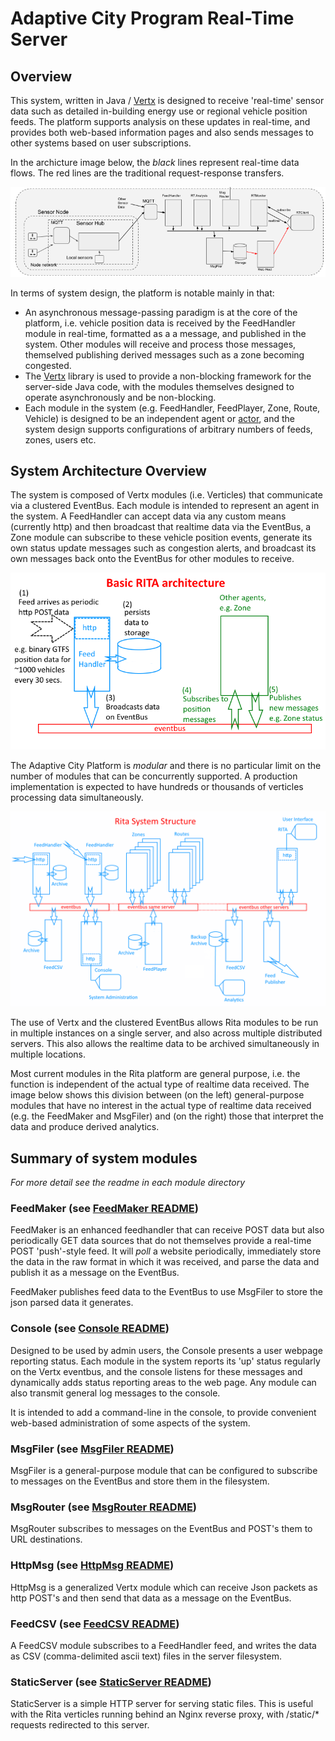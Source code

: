 # Adaptive City Program Real-Time Server

## Overview

This system, written in Java / [Vertx](https://vertx.io) is designed to receive 'real-time' sensor data
such as detailed in-building energy use or regional vehicle position feeds. The platform supports
analysis on these updates in real-time, and provides both web-based information
pages and also sends messages to other systems based on user subscriptions.

In the archicture image below, the *black* lines represent real-time data flows. The red lines are the traditional request-response transfers.

![Platform Overview](images/ACP_Architecture.png)

In terms of system design, the platform is notable mainly in that:
- An asynchronous message-passing paradigm is at the core of the platform, i.e.
vehicle position data is received by the FeedHandler module in real-time, formatted as a a message,
and published in the system. Other modules will receive and process those messages, themselved publishing
derived messages such as a zone becoming congested.
- The [Vertx](https://vertx.io) library is used to provide a non-blocking framework for the server-side
Java code, with the modules themselves designed to operate asynchronously and be non-blocking.
- Each module in the system (e.g. FeedHandler, FeedPlayer, Zone, Route, Vehicle) is designed to be an
independent agent or [actor](http://www.brianstorti.com/the-actor-model/), and the system design
supports configurations of arbitrary numbers of feeds, zones, users etc.

## System Architecture Overview

The system is composed of Vertx modules (i.e. Verticles) that communicate via a clustered EventBus. Each module
is intended to represent an agent in the system. A FeedHandler can accept data via any custom means (currently http) and then
broadcast that realtime data via the EventBus, a Zone module can subscribe to these vehicle position events, generate its
own status update messages such as congestion alerts, and broadcast its own messages back onto the EventBus for other
modules to receive.

![Basic ACP Architecture](images/basic_rita_architecture.png)

The Adaptive City Platform is *modular* and there is no particular limit on the number of modules that can be concurrently supported. A production
implementation is expected to have hundreds or thousands of verticles processing data simultaneously.

![ACP System Structure](images/rita_system_structure.png)

The use of Vertx and the clustered EventBus allows Rita modules to be run in multiple instances on a single server, and
also across multiple distributed servers. This also allows the realtime data to be archived simultaneously in multiple locations.

Most current modules in the Rita platform are general purpose, i.e. the function is independent of the actual type of
realtime data received. The image below shows this division between (on the left) general-purpose modules
that have no interest in the actual type of realtime data received (e.g. the FeedMaker and MsgFiler) and
(on the right) those that interpret the data and produce derived analytics.

## Summary of system modules
*For more detail see the readme in each module directory*

### FeedMaker (see [FeedMaker README](src/main/java/acp_server/feedmaker))

FeedMaker is an enhanced feedhandler that can receive POST data but also periodically GET data sources that do not themselves
provide a real-time POST 'push'-style feed. It will *poll* a website periodically, immediately store the data in the raw
format in which it was received, and parse the data and publish it as a message on the EventBus.

FeedMaker publishes feed data to the EventBus to use MsgFiler to store the json parsed data it generates.

### Console (see [Console README](src/main/java/acp_server/console))

Designed to be used by admin users, the Console presents a user webpage reporting status.
Each module in the system reports its 'up' status regularly on the Vertx eventbus, and the console
listens for these messages and dynamically adds status reporting areas to the web page. Any module can
also transmit general log messages to the console.

It is intended to add a command-line in the console, to provide convenient web-based administration of
some aspects of the system.

### MsgFiler (see [MsgFiler README](src/main/java/acp_server/msgfiler))

MsgFiler is a general-purpose module that can be configured to subscribe to messages on the 
EventBus and store them in the filesystem.

### MsgRouter (see [MsgRouter README](src/main/java/acp_server/msgrouter))

MsgRouter subscribes to messages on the EventBus and POST's them to URL destinations.

### HttpMsg (see [HttpMsg README](src/main/java/acp_server/httpmsg))

HttpMsg is a generalized Vertx module which can receive Json packets as http POST's and then
send that data as a message on the EventBus.

### FeedCSV (see [FeedCSV README](src/main/java/acp_server/feedcsv))

A FeedCSV module subscribes to a FeedHandler feed, and writes the data
as CSV (comma-delimited ascii text) files in the server filesystem.

### StaticServer (see [StaticServer README](src/main/java/acp_server/staticserver))

StaticServer is a simple HTTP server for serving static files. This is useful with the Rita verticles
running behind an Nginx reverse proxy, with /static/* requests redirected to this server.


